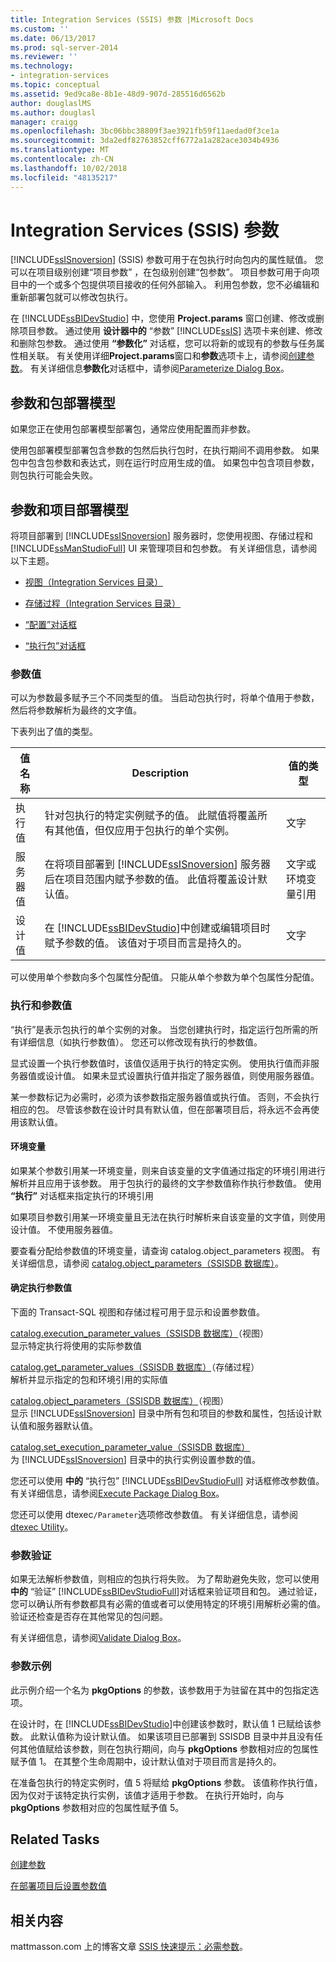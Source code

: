 ```yaml
---
title: Integration Services (SSIS) 参数 |Microsoft Docs
ms.custom: ''
ms.date: 06/13/2017
ms.prod: sql-server-2014
ms.reviewer: ''
ms.technology:
- integration-services
ms.topic: conceptual
ms.assetid: 9ed9ca8e-8b1e-48d9-907d-285516d6562b
author: douglaslMS
ms.author: douglasl
manager: craigg
ms.openlocfilehash: 3bc06bbc38809f3ae3921fb59f11aedad0f3ce1a
ms.sourcegitcommit: 3da2edf82763852cff6772a1a282ace3034b4936
ms.translationtype: MT
ms.contentlocale: zh-CN
ms.lasthandoff: 10/02/2018
ms.locfileid: "48135217"
---
```

# <a name="integration-services-ssis-parameters"></a>Integration Services (SSIS) 参数
  [!INCLUDE[ssISnoversion](../includes/ssisnoversion-md.md)] (SSIS) 参数可用于在包执行时向包内的属性赋值。  您可以在项目级别创建“项目参数”  ，在包级别创建“包参数”。 项目参数可用于向项目中的一个或多个包提供项目接收的任何外部输入。 利用包参数，您不必编辑和重新部署包就可以修改包执行。  
  
 在 [!INCLUDE[ssBIDevStudio](../includes/ssbidevstudio-md.md)] 中，您使用 **Project.params** 窗口创建、修改或删除项目参数。 通过使用 **设计器中的** “参数” [!INCLUDE[ssIS](../includes/ssis-md.md)] 选项卡来创建、修改和删除包参数。 通过使用 **“参数化”** 对话框，您可以将新的或现有的参数与任务属性相关联。 有关使用详细**Project.params**窗口和**参数**选项卡上，请参阅[创建参数](create-parameters.md)。 有关详细信息**参数化**对话框中，请参阅[Parameterize Dialog Box](parameterize-dialog-box.md)。  
  
## <a name="parameters-and-package-deployment-model"></a>参数和包部署模型  
 如果您正在使用包部署模型部署包，通常应使用配置而非参数。  
  
 使用包部署模型部署包含参数的包然后执行包时，在执行期间不调用参数。 如果包中包含包参数和表达式，则在运行时应用生成的值。 如果包中包含项目参数，则包执行可能会失败。  
  
## <a name="parameters-and-project-deployment-model"></a>参数和项目部署模型  
 将项目部署到 [!INCLUDE[ssISnoversion](../includes/ssisnoversion-md.md)] 服务器时，您使用视图、存储过程和 [!INCLUDE[ssManStudioFull](../includes/ssmanstudiofull-md.md)] UI 来管理项目和包参数。 有关详细信息，请参阅以下主题。  
  
-   [视图（Integration Services 目录）](/sql/integration-services/system-views/views-integration-services-catalog)  
  
-   [存储过程（Integration Services 目录）](/sql/integration-services/system-stored-procedures/stored-procedures-integration-services-catalog)  
  
-   [“配置”对话框](catalog/configure-dialog-box.md)  
  
-   [“执行包”对话框](../../2014/integration-services/execute-package-dialog-box.md)  
  
### <a name="parameter-values"></a>参数值  
 可以为参数最多赋予三个不同类型的值。 当启动包执行时，将单个值用于参数，然后将参数解析为最终的文字值。  
  
 下表列出了值的类型。  
  
|值名称|Description|值的类型|  
|----------------|-----------------|-------------------|  
|执行值|针对包执行的特定实例赋予的值。 此赋值将覆盖所有其他值，但仅应用于包执行的单个实例。|文字|  
|服务器值|在将项目部署到 [!INCLUDE[ssISnoversion](../includes/ssisnoversion-md.md)] 服务器后在项目范围内赋予参数的值。 此值将覆盖设计默认值。|文字或环境变量引用|  
|设计值|在 [!INCLUDE[ssBIDevStudio](../includes/ssbidevstudio-md.md)]中创建或编辑项目时赋予参数的值。 该值对于项目而言是持久的。|文字|  
  
 可以使用单个参数向多个包属性分配值。 只能从单个参数为单个包属性分配值。  
  
###  <a name="executions"></a> 执行和参数值  
  “执行”是表示包执行的单个实例的对象。 当您创建执行时，指定运行包所需的所有详细信息（如执行参数值）。 您还可以修改现有执行的参数值。  
  
 显式设置一个执行参数值时，该值仅适用于执行的特定实例。 使用执行值而非服务器值或设计值。 如果未显式设置执行值并指定了服务器值，则使用服务器值。  
  
 某一参数标记为必需时，必须为该参数指定服务器值或执行值。 否则，不会执行相应的包。 尽管该参数在设计时具有默认值，但在部署项目后，将永远不会再使用该默认值。  
  
#### <a name="environment-variables"></a>环境变量  
 如果某个参数引用某一环境变量，则来自该变量的文字值通过指定的环境引用进行解析并且应用于该参数。 用于包执行的最终的文字参数值称作执行参数值。 使用 **“执行”** 对话框来指定执行的环境引用  
  
 如果项目参数引用某一环境变量且无法在执行时解析来自该变量的文字值，则使用设计值。 不使用服务器值。  
  
 要查看分配给参数值的环境变量，请查询 catalog.object_parameters 视图。 有关详细信息，请参阅 [catalog.object_parameters（SSISDB 数据库）](/sql/integration-services/system-views/catalog-object-parameters-ssisdb-database)。  
  
#### <a name="determining-execution-parameter-values"></a>确定执行参数值  
 下面的 Transact-SQL 视图和存储过程可用于显示和设置参数值。  
  
 [catalog.execution_parameter_values（SSISDB 数据库）](/sql/integration-services/system-views/catalog-execution-parameter-values-ssisdb-database)（视图）  
 显示特定执行将使用的实际参数值  
  
 [catalog.get_parameter_values（SSISDB 数据库）](/sql/integration-services/system-stored-procedures/catalog-get-parameter-values-ssisdb-database)（存储过程）  
 解析并显示指定的包和环境引用的实际值  
  
 [catalog.object_parameters（SSISDB 数据库）](/sql/integration-services/system-views/catalog-object-parameters-ssisdb-database)（视图）  
 显示 [!INCLUDE[ssISnoversion](../includes/ssisnoversion-md.md)] 目录中所有包和项目的参数和属性，包括设计默认值和服务器默认值。  
  
 [catalog.set_execution_parameter_value（SSISDB 数据库）](/sql/integration-services/system-stored-procedures/catalog-set-execution-parameter-value-ssisdb-database)  
 为 [!INCLUDE[ssISnoversion](../includes/ssisnoversion-md.md)] 目录中的执行实例设置参数的值。  
  
 您还可以使用 **中的** “执行包” [!INCLUDE[ssBIDevStudioFull](../includes/ssbidevstudiofull-md.md)] 对话框修改参数值。 有关详细信息，请参阅[Execute Package Dialog Box](../../2014/integration-services/execute-package-dialog-box.md)。  
  
 您还可以使用 dtexec`/Parameter`选项修改参数值。 有关详细信息，请参阅 [dtexec Utility](packages/dtexec-utility.md)。  
  
### <a name="parameter-validation"></a>参数验证  
 如果无法解析参数值，则相应的包执行将失败。 为了帮助避免失败，您可以使用 **中的** “验证” [!INCLUDE[ssBIDevStudioFull](../includes/ssbidevstudiofull-md.md)]对话框来验证项目和包。 通过验证，您可以确认所有参数都具有必需的值或者可以使用特定的环境引用解析必需的值。 验证还检查是否存在其他常见的包问题。  
  
 有关详细信息，请参阅[Validate Dialog Box](catalog/validate-dialog-box.md)。  
  
### <a name="parameter-example"></a>参数示例  
 此示例介绍一个名为 **pkgOptions** 的参数，该参数用于为驻留在其中的包指定选项。  
  
 在设计时，在 [!INCLUDE[ssBIDevStudio](../includes/ssbidevstudio-md.md)]中创建该参数时，默认值 1 已赋给该参数。 此默认值称为设计默认值。 如果该项目已部署到 SSISDB 目录中并且没有任何其他值赋给该参数，则在包执行期间，向与 **pkgOptions** 参数相对应的包属性赋予值 1。 在其整个生命周期中，设计默认值对于项目而言是持久的。  
  
 在准备包执行的特定实例时，值 5 将赋给 **pkgOptions** 参数。 该值称作执行值，因为仅对于该特定执行实例，该值才适用于参数。 在执行开始时，向与 **pkgOptions** 参数相对应的包属性赋予值 5。  
  
## <a name="related-tasks"></a>Related Tasks  
 [创建参数](create-parameters.md)  
  
 [在部署项目后设置参数值](../../2014/integration-services/set-parameter-values-after-the-project-is-deployed.md)  
  
## <a name="related-content"></a>相关内容  
 mattmasson.com 上的博客文章 [SSIS 快速提示：必需参数](http://go.microsoft.com/fwlink/?LinkId=239781)。  
  
  
